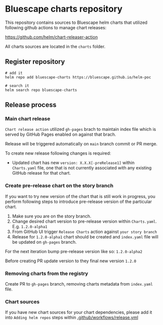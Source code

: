 # Bluescape charts repository

This repository contains sources to Bluescape helm charts that utilized following github actions to manage chart releases:

<https://github.com/helm/chart-releaser-action>

All charts sources are located in the `charts` folder.

## Register repository

```shell
# add it
helm repo add bluescape-charts https://bluescape.github.io/helm-poc

# search it
helm search repo bluescape-charts
```

## Release process

### Main chart release

`Chart release action` utilized `gh-pages` brach to maintain index file which is served by GitHub Pages enabled on against that brach.

Release will be triggered automatically on `main` branch commit or PR merge.

To create new release following changes is required:

- Updated chart has new `version: X.X.X[-preRelease1]` within `Charts.yaml` file, one that is not currently associated with any existing GitHub release for that chart.

### Create pre-release chart on the story branch

If you want to try new version of the chart that is still work in progress, you perform following steps to introduce pre-release version of the particular chart.

1. Make sure you are on the story branch.
2. Change desired chart version to pre-release version within  `Charts.yaml`. E.g. `1.2.0-alpha1`
3. From GitHub UI trigger `Release Charts` action against `your story branch`
4. Release for `1.2.0-alpha1` chart should be created and `index.yaml` file will be updated on `gh-pages` branch.

For the next iteration bump pre-release version like so: `1.2.0-alpha2`

Before creating PR update version to they final new version `1.2.0`

### Removing charts from the registry

Create PR to `gh-pages` branch, removing charts metadata from `index.yaml` file.

### Chart sources

If you have new chart sources for your chart dependencies, please add it into `Adding helm repos` steps within [.github/workflows/release.yml](.github/workflows/release.yml)
